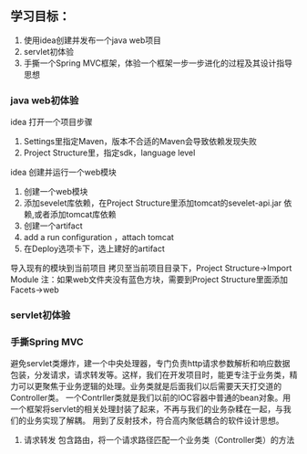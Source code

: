 
## 学习目标：
1. 使用idea创建并发布一个java web项目
2. servlet初体验
3. 手撕一个Spring MVC框架，体验一个框架一步一步进化的过程及其设计指导思想

### java web初体验
idea 打开一个项目步骤
1. Settings里指定Maven，版本不合适的Maven会导致依赖发现失败
2. Project Structure里，指定sdk，language level

idea 创建并运行一个web模块
1. 创建一个web模块
2. 添加sevelet库依赖，在Project Structure里添加tomcat的sevelet-api.jar 依赖,或者添加tomcat库依赖
3. 创建一个artifact
5. add a run configuration ，attach tomcat
6. 在Deploy选项卡下，选上建好的artifact

导入现有的模块到当前项目
拷贝至当前项目目录下，Project Structure->Import Module
注：如果web文件夹没有蓝色方块，需要到Project Structure里面添加Facets->web
### servlet初体验
### 手撕Spring MVC
避免servlet类爆炸，建一个中央处理器，专门负责http请求参数解析和响应数据包装，分发请求，请求转发等。这样，我们在开发项目时，能更专注于业务类，精力可以更聚焦于业务逻辑的处理。业务类就是后面我们以后需要天天打交道的Controller类。
一个Contrller类就是我们以前的IOC容器中普通的bean对象。用一个框架将servlet的相关处理封装了起来，不再与我们的业务杂糅在一起，与我们的业务实现了解耦。
用到了反射技术，符合高内聚低耦合的软件设计思想。

1. 请求转发
包含路由，将一个请求路径匹配一个业务类（Controller类）的方法
